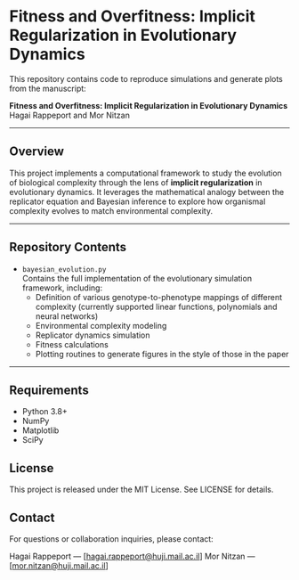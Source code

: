 # Fitness and Overfitness: Implicit Regularization in Evolutionary Dynamics

This repository contains code to reproduce simulations and generate plots from the manuscript:

**Fitness and Overfitness: Implicit Regularization in Evolutionary Dynamics**  
Hagai Rappeport and Mor Nitzan  


---

## Overview

This project implements a computational framework to study the evolution of biological complexity through the lens of **implicit regularization** in evolutionary dynamics. It leverages the mathematical analogy between the replicator equation and Bayesian inference to explore how organismal complexity evolves to match environmental complexity.


---

## Repository Contents

- `bayesian_evolution.py`  
  Contains the full implementation of the evolutionary simulation framework, including:  
  - Definition of various genotype-to-phenotype mappings of different complexity (currently supported linear functions, polynomials and neural networks)  
  - Environmental complexity modeling  
  - Replicator dynamics simulation  
  - Fitness calculations 
  - Plotting routines to generate figures in the style of those in the paper

---

## Requirements

- Python 3.8+  
- NumPy  
- Matplotlib  
- SciPy  


## License
This project is released under the MIT License. See LICENSE for details.

## Contact
For questions or collaboration inquiries, please contact:

Hagai Rappeport — [hagai.rappeport@huji.mail.ac.il]
Mor Nitzan — [mor.nitzan@huji.mail.ac.il]

